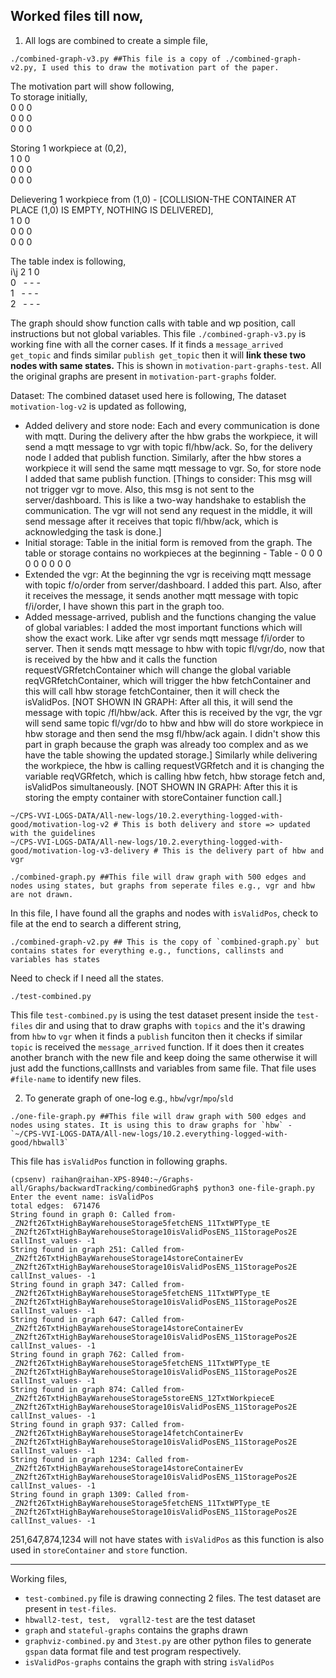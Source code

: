 Worked files till now,
------------------
1. All logs are combined to create a simple file,
```
./combined-graph-v3.py ##This file is a copy of ./combined-graph-v2.py, I used this to draw the motivation part of the paper. 
```
The motivation part will show following,<br/>
To storage initially,<br/>
0 0 0<br/>
0 0 0<br/>
0 0 0<br/>

Storing 1 workpiece at (0,2),<br/>
1 0 0<br/>
0 0 0<br/>
0 0 0<br/>

Delievering 1 workpiece from (1,0) - [COLLISION-THE CONTAINER AT PLACE (1,0) IS EMPTY, NOTHING IS DELIVERED],<br/>
1 0 0<br/>
0 0 0<br/>
0 0 0<br/>

The table index is following,<br/>
i\j 2 1 0<br/>
0 &nbsp; - - -<br/>
1 &nbsp; - - -<br/>
2 &nbsp; - - -<br/>

The graph should show function calls with table and wp position, call instructions but not global variables. This file `./combined-graph-v3.py` is working fine with all the corner cases. If it finds a `message_arrived get_topic` and finds similar `publish get_topic` then it will **link these two nodes with same states.** This is shown in `motivation-part-graphs-test`. All the original graphs are present in `motivation-part-graphs` folder.

Dataset: The combined dataset used here is following,
The dataset `motivation-log-v2` is updated as following,
- Added delivery and store node: Each and every communication is done with mqtt. During the delivery after the hbw grabs the workpiece, it will send a mqtt message to vgr with topic fl/hbw/ack. So, for the delivery node I added that publish function. Similarly, after the hbw stores a workpiece it will send the same mqtt message to vgr. So, for store node I added that same publish function. [Things to consider: This msg will not trigger vgr to move. Also, this msg is not sent to the server/dashboard. This is like a two-way handshake to establish the communication. The vgr will not send any request in the middle, it will send message after it receives that topic fl/hbw/ack, which is acknowledging the task is done.]
- Initial storage: Table in the initial form is removed from the graph. The table or storage contains no workpieces at the beginning - Table - 0 0 0 0 0 0 0 0 0
- Extended the vgr: At the beginning the vgr is receiving mqtt message with topic f/o/order from server/dashboard. I added this part. Also, after it receives the message, it sends another mqtt message with topic f/i/order, I have shown this part in the graph too.
- Added message-arrived, publish and the functions changing the value of global variables: I added the most important functions which will show the exact work. Like after vgr sends mqtt message f/i/order to server. Then it sends mqtt message to hbw with topic fl/vgr/do, now that is received by the hbw and it calls the function requestVGRfetchContainer which will change the global variable reqVGRfetchContainer, which will trigger the hbw fetchContainer and this will call hbw storage fetchContainer, then it will check the isValidPos. [NOT SHOWN IN GRAPH: After all this, it will send the message with topic /fl/hbw/ack. After this is received by the vgr, the vgr will send same topic fl/vgr/do to hbw and hbw will do store workpiece in hbw storage and then send the msg fl/hbw/ack again. I didn't show this part in graph because the graph was already too complex and as we have the table showing the updated storage.] Similarly while delivering the workpiece, the hbw is calling requestVGRfetch and it is changing the variable reqVGRfetch, which is calling hbw fetch, hbw storage fetch and, isValidPos simultaneously. [NOT SHOWN IN GRAPH: After this it is storing the empty container with storeContainer function call.]
```
~/CPS-VVI-LOGS-DATA/All-new-logs/10.2.everything-logged-with-good/motivation-log-v2 # This is both delivery and store => updated with the guidelines
~/CPS-VVI-LOGS-DATA/All-new-logs/10.2.everything-logged-with-good/motivation-log-v3-delivery # This is the delivery part of hbw and vgr
```


```
./combined-graph.py ##This file will draw graph with 500 edges and nodes using states, but graphs from seperate files e.g., vgr and hbw are not drawn.
```
In this file, I have found all the graphs and nodes with `isValidPos`, check to file at the end to search a different string,
```
./combined-graph-v2.py ## This is the copy of `combined-graph.py` but contains states for everything e.g., functions, callinsts and variables has states
```
Need to check if I need all the states.

```
./test-combined.py
```
This file `test-combined.py` is using the test dataset present inside the `test-files` dir and using that to draw graphs with `topics` and the it's drawing from `hbw` to `vgr` when it finds a `publish` funciton then it checks if similar `topic` is received the `message_arrived` function. If it does then it creates another branch with the new file and keep doing the same otherwise it will just add the functions,callInsts and variables from same file.
That file uses `#file-name` to identify new files.

2. To generate graph of one-log e.g., `hbw`/`vgr`/`mpo`/`sld`
```
./one-file-graph.py ##This file will draw graph with 500 edges and nodes using states. It is using this to draw graphs for `hbw` - `~/CPS-VVI-LOGS-DATA/All-new-logs/10.2.everything-logged-with-good/hbwall3`
```
This file has `isValidPos` function in following graphs.
```
(cpsenv) raihan@raihan-XPS-8940:~/Graphs-all/Graphs/backwardTracking/combinedGraph$ python3 one-file-graph.py
Enter the event name: isValidPos
total edges:  671476
String found in graph 0: Called from- _ZN2ft26TxtHighBayWarehouseStorage5fetchENS_11TxtWPType_tE _ZN2ft26TxtHighBayWarehouseStorage10isValidPosENS_11StoragePos2E callInst_values- -1
String found in graph 251: Called from- _ZN2ft26TxtHighBayWarehouseStorage14storeContainerEv _ZN2ft26TxtHighBayWarehouseStorage10isValidPosENS_11StoragePos2E callInst_values- -1
String found in graph 347: Called from- _ZN2ft26TxtHighBayWarehouseStorage5fetchENS_11TxtWPType_tE _ZN2ft26TxtHighBayWarehouseStorage10isValidPosENS_11StoragePos2E callInst_values- -1
String found in graph 647: Called from- _ZN2ft26TxtHighBayWarehouseStorage14storeContainerEv _ZN2ft26TxtHighBayWarehouseStorage10isValidPosENS_11StoragePos2E callInst_values- -1
String found in graph 762: Called from- _ZN2ft26TxtHighBayWarehouseStorage5fetchENS_11TxtWPType_tE _ZN2ft26TxtHighBayWarehouseStorage10isValidPosENS_11StoragePos2E callInst_values- -1
String found in graph 874: Called from- _ZN2ft26TxtHighBayWarehouseStorage5storeENS_12TxtWorkpieceE _ZN2ft26TxtHighBayWarehouseStorage10isValidPosENS_11StoragePos2E callInst_values- -1
String found in graph 937: Called from- _ZN2ft26TxtHighBayWarehouseStorage14fetchContainerEv _ZN2ft26TxtHighBayWarehouseStorage10isValidPosENS_11StoragePos2E callInst_values- -1
String found in graph 1234: Called from- _ZN2ft26TxtHighBayWarehouseStorage14storeContainerEv _ZN2ft26TxtHighBayWarehouseStorage10isValidPosENS_11StoragePos2E callInst_values- -1
String found in graph 1309: Called from- _ZN2ft26TxtHighBayWarehouseStorage5fetchENS_11TxtWPType_tE _ZN2ft26TxtHighBayWarehouseStorage10isValidPosENS_11StoragePos2E callInst_values- -1
```
251,647,874,1234 will not have states with `isValidPos` as this function is also used in `storeContainer` and `store` function.

------------------

Working files,
- `test-combined.py` file is drawing connecting 2 files. The test dataset are present in `test-files`.
- `hbwall2-test, test,  vgrall2-test` are the test dataset
- `graph` and `stateful-graphs` contains the graphs drawn
- `graphviz-combined.py` and `3test.py` are other python files to generate `gspan` data format file and test program respectively. 
- `isValidPos-graphs` contains the graph with string `isValidPos`
